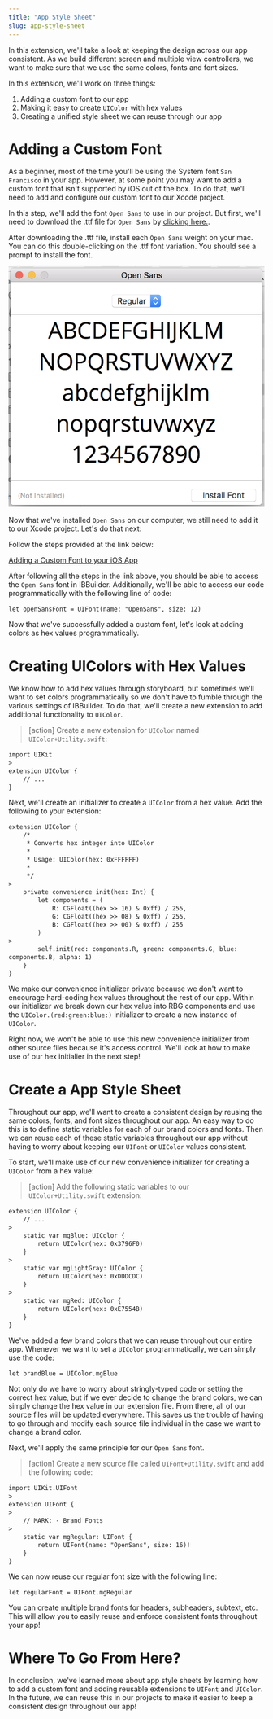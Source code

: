 ```yaml
---
title: "App Style Sheet"
slug: app-style-sheet
---
```


In this extension, we'll take a look at keeping the design across our app consistent. As we build different screen and multiple view controllers, we want to make sure that we use the same colors, fonts and font sizes.

In this extension, we'll work on three things:

1. Adding a custom font to our app
1. Making it easy to create `UIColor` with hex values
1. Creating a unified style sheet we can reuse through our app

<!-- TODO: 4. Add UIAppearance -->

# Adding a Custom Font

As a beginner, most of the time you'll be using the System font `San Francisco` in your app. However, at some point you may want to add a custom font that isn't supported by iOS out of the box. To do that, we'll need to add and configure our custom font to our Xcode project.

In this step, we'll add the font `Open Sans` to use in our project. But first, we'll need to download the .ttf file for `Open Sans` by [clicking here.](https://www.fontsquirrel.com/fonts/open-sans).

After downloading the .ttf file, install each `Open Sans` weight on your mac. You can do this double-clicking on the .ttf font variation. You should see a prompt to install the font.

![Install Font](assets/install_font.png)

Now that we've installed `Open Sans` on our computer, we still need to add it to our Xcode project. Let's do that next:

Follow the steps provided at the link below:

[Adding a Custom Font to your iOS App](http://codewithchris.com/common-mistakes-with-adding-custom-fonts-to-your-ios-app/)

After following all the steps in the link above, you should be able to access the `Open Sans` font in IBBuilder. Additionally, we'll be able to access our code programmatically with the following line of code:
```
let openSansFont = UIFont(name: "OpenSans", size: 12)
```

Now that we've successfully added a custom font, let's look at adding colors as hex values programmatically.

# Creating UIColors with Hex Values

We know how to add hex values through storyboard, but sometimes we'll want to set colors programmatically so we don't have to fumble through the various settings of IBBuilder. To do that, we'll create a new extension to add additional functionality to `UIColor`.

> [action]
Create a new extension for `UIColor` named `UIColor+Utility.swift`:
>
```
import UIKit
>
extension UIColor {
    // ...
}
```
>
Next, we'll create an initializer to create a `UIColor` from a hex value. Add the following to your extension:
>
```
extension UIColor {
    /*
     * Converts hex integer into UIColor
     *
     * Usage: UIColor(hex: 0xFFFFFF)
     *
     */
>
    private convenience init(hex: Int) {
        let components = (
            R: CGFloat((hex >> 16) & 0xff) / 255,
            G: CGFloat((hex >> 08) & 0xff) / 255,
            B: CGFloat((hex >> 00) & 0xff) / 255
        )
>
        self.init(red: components.R, green: components.G, blue: components.B, alpha: 1)
    }
}
```

We make our convenience initializer private because we don't want to encourage hard-coding hex values throughout the rest of our app. Within our initializer we break down our hex value into RBG components and use the `UIColor.(red:green:blue:)` initializer to create a new instance of `UIColor`.

Right now, we won't be able to use this new convenience initializer from other source files because it's access control. We'll look at how to make use of our hex initialier in the next step!

# Create a App Style Sheet

Throughout our app, we'll want to create a consistent design by reusing the same colors, fonts, and font sizes throughout our app. An easy way to do this is to define static variables for each of our brand colors and fonts. Then we can reuse each of these static variables throughout our app without having to worry about keeping our `UIFont` or `UIColor` values consistent.

To start, we'll make use of our new convenience initializer for creating a `UIColor` from a hex value:

> [action]
Add the following static variables to our `UIColor+Utility.swift` extension:
>
```
extension UIColor {
    // ...
>
    static var mgBlue: UIColor {
        return UIColor(hex: 0x3796F0)
    }
>
    static var mgLightGray: UIColor {
        return UIColor(hex: 0xDDDCDC)
    }
>
    static var mgRed: UIColor {
        return UIColor(hex: 0xE7554B)
    }
}
```

We've added a few brand colors that we can reuse throughout our entire app. Whenever we want to set a `UIColor` programmatically, we can simply use the code:

```
let brandBlue = UIColor.mgBlue
```

Not only do we have to worry about stringly-typed code or setting the correct hex value, but if we ever decide to change the brand colors, we can simply change the hex value in our extension file. From there, all of our source files will be updated everywhere. This saves us the trouble of having to go through and modify each source file individual in the case we want to change a brand color.

Next, we'll apply the same principle for our `Open Sans` font.

> [action]
Create a new source file called `UIFont+Utility.swift` and add the following code:
>
```
import UIKit.UIFont
>
extension UIFont {
>
    // MARK: - Brand Fonts
>
    static var mgRegular: UIFont {
        return UIFont(name: "OpenSans", size: 16)!
    }
}
```

We can now reuse our regular font size with the following line:

```
let regularFont = UIFont.mgRegular
```

You can create multiple brand fonts for headers, subheaders, subtext, etc. This will allow you to easily reuse and enforce consistent fonts throughout your app!

# Where To Go From Here?

In conclusion, we've learned more about app style sheets by learning how to add a custom font and adding reusable extensions to `UIFont` and `UIColor`. In the future, we can reuse this in our projects to make it easier to keep a consistent design throughout our app!

<!-- TODO: add UIAppearance -->
